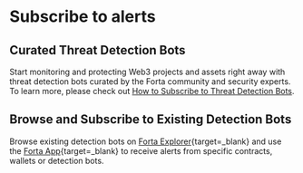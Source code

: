 # Subscribe to alerts

## Curated Threat Detection Bots

Start monitoring and protecting Web3 projects and assets right away with threat detection bots curated by the Forta community and security experts.
To learn more, please check out [How to Subscribe to Threat Detection Bots](threat-detection-kits.md#how-to-subscribe-to-threat-detection-kit-detection-bots).

## Browse and Subscribe to Existing Detection Bots

Browse existing detection bots on [Forta Explorer](https://explorer.forta.network/bot-search){target=_blank} and use the [Forta App](https://app.forta.network){target=_blank} to receive alerts from specific contracts, wallets or detection bots.
